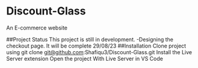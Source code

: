# Discount-Glass
An E-commerce website 

##Project Status
This project is still in development. 
-Designing the checkout page. It will be complete 
29/08/23
##Installation
Clone project using git clone git@github.com:Shafiqu3/Discount-Glass.git
Install the Live Server extension
Open the project With Live Server in VS Code
